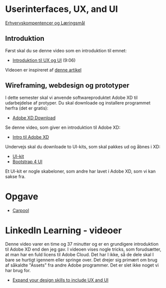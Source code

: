 # Userinterfaces, UX, and UI
[Erhvervskompentencer og Læringsmål](admin_ux_ui.md)

## Introduktion
Først skal du se denne video som en introduktion til emnet:

* [Introduktion til UX og UI](https://www.youtube.com/watch?v=suxPabcaALQ) (9:06)

Videoen er inspireret af [denne artikel](https://careerfoundry.com/en/blog/ux-design/the-difference-between-ux-and-ui-design-a-laymans-guide/)

## Wireframing, webdesign og prototyper
I dette semester skal vi anvende softwareproduktet Adobe XD til udarbejdelse af protyper. Du skal downloade og installere programmet herfra (det er gratis):

* [Adobe XD Download](https://www.adobe.com/dk/products/xd.html)


Se denne video, som giver en introduktion til Adobe XD:

* [Intro til Adobe XD](https://youtu.be/BEkzWirRA68)

Undervejs skal du downloade to UI-kits, som skal pakkes ud og åbnes i XD:

* [UI-kit](https://www.behance.net/gallery/72045189/Responsive-Resize-Kit)
* [Bootstrap 4 UI](https://xdresources.co/resources/bootstrap-4-ui)

Et UI-kit er nogle skabeloner, som andre har lavet i Adobe XD, som vi kan sakse fra.

# Opgave
* [Carpool](./opgaver/20200130_Usability_Carpool.pdf)


# LinkedIn Learning - videoer
Denne video varer en time og 37 minutter og er en grundigere introduktion til Adobe XD end den jeg gav. I videoen vises nogle tricks, som forudsætter, at man har en fuld licens til Adobe Cloud. Det har I ikke, så de dele skal I bare se hurtigt igennem eller springe over. Det drejer sig primært om brug af såkaldte "Assets" fra andre Adobe programmer. Det er slet ikke noget vi har brug for.

* [Expand your design skills to include UX and UI](https://www.linkedin.com/learning/adobe-xd-for-designers/expand-your-design-skills-to-include-ux-and-ui?u=57077785)
